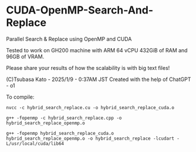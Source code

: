 # CUDA-OpenMP-Search-And-Replace
Parallel Search &amp; Replace using OpenMP and CUDA

Tested to work on GH200 machine with ARM 64 vCPU 432GiB of RAM and 96GB of VRAM.

Please share your results of how the scalability is with big text files!

(C)Tsubasa Kato - 2025/1/9 - 0:37AM JST
Created with the help of ChatGPT - o1

To compile:

```
nvcc -c hybrid_search_replace.cu -o hybrid_search_replace_cuda.o
```

```
g++ -fopenmp -c hybrid_search_replace.cpp -o hybrid_search_replace_openmp.o
```

```
g++ -fopenmp hybrid_search_replace_cuda.o hybrid_search_replace_openmp.o -o hybrid_search_replace -lcudart -L/usr/local/cuda/lib64
```

